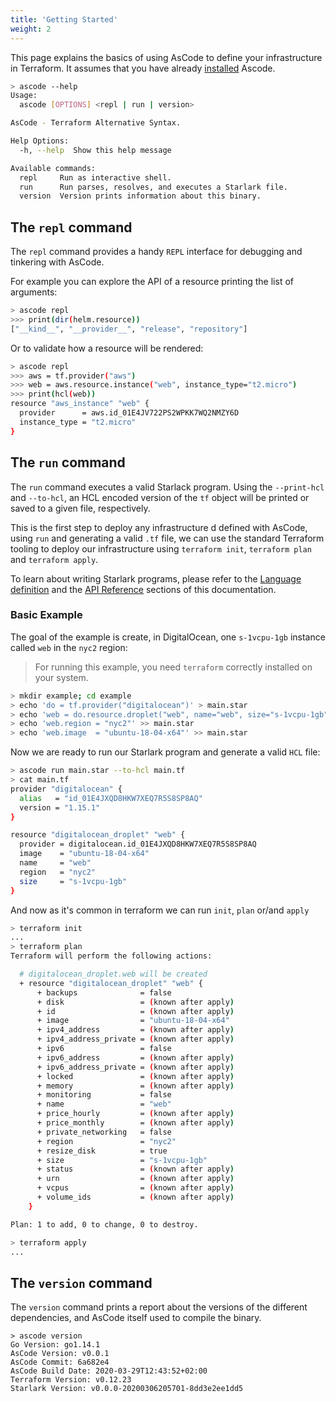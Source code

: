 ```yaml
---
title: 'Getting Started'
weight: 2
---
```


This page explains the basics of using AsCode to define your infrastructure in Terraform. It assumes that you have already [installed](/docs/install) Ascode.

```sh
> ascode --help
Usage:
  ascode [OPTIONS] <repl | run | version>

AsCode - Terraform Alternative Syntax.

Help Options:
  -h, --help  Show this help message

Available commands:
  repl     Run as interactive shell.
  run      Run parses, resolves, and executes a Starlark file.
  version  Version prints information about this binary.
```

## The `repl` command

The `repl` command provides a handy `REPL` interface for debugging and tinkering with AsCode. 

For example you can explore the API of a resource  printing the list of arguments:

```sh
> ascode repl
>>> print(dir(helm.resource))
["__kind__", "__provider__", "release", "repository"]
```

Or to validate how a resource will be rendered:
```sh
> ascode repl
>>> aws = tf.provider("aws")
>>> web = aws.resource.instance("web", instance_type="t2.micro")
>>> print(hcl(web))
resource "aws_instance" "web" {
  provider      = aws.id_01E4JV722PS2WPKK7WQ2NMZY6D
  instance_type = "t2.micro"
}
```

## The `run` command

The `run` command executes a valid Starlack program. Using the `--print-hcl` and `--to-hcl`, an HCL encoded version of the `tf` object will be printed or saved to a given file, respectively.

This is the first step to deploy any infrastructure d defined with AsCode, using `run` and generating a valid `.tf` file, we can use the standard Terraform tooling to deploy our infrastructure using `terraform init`, `terraform plan` and `terraform apply`.

To learn about writing Starlark programs, please refer to the [Language definition](/docs/starlark/) and the [API Reference](/docs/reference/) sections of this documentation.


### Basic Example

The goal of the example is create, in DigitalOcean, one `s-1vcpu-1gb` instance called `web` in the `nyc2` region:

> For running this example, you need `terraform` correctly installed on your system.

```sh
> mkdir example; cd example
> echo 'do = tf.provider("digitalocean")' > main.star
> echo 'web = do.resource.droplet("web", name="web", size="s-1vcpu-1gb")' >> main.star
> echo 'web.region = "nyc2"' >> main.star
> echo 'web.image  = "ubuntu-18-04-x64"' >> main.star
```

Now we are ready to run our Starlark program and generate a valid `HCL` file:

```sh
> ascode run main.star --to-hcl main.tf
> cat main.tf
provider "digitalocean" {
  alias   = "id_01E4JXQD8HKW7XEQ7R5S8SP8AQ"
  version = "1.15.1"
}

resource "digitalocean_droplet" "web" {
  provider = digitalocean.id_01E4JXQD8HKW7XEQ7R5S8SP8AQ
  image    = "ubuntu-18-04-x64"
  name     = "web"
  region   = "nyc2"
  size     = "s-1vcpu-1gb"
}


```

And now as it's common in terraform we can run `init`, `plan` or/and `apply`

```sh
> terraform init
...
> terraform plan
Terraform will perform the following actions:

  # digitalocean_droplet.web will be created
  + resource "digitalocean_droplet" "web" {
      + backups              = false
      + disk                 = (known after apply)
      + id                   = (known after apply)
      + image                = "ubuntu-18-04-x64"
      + ipv4_address         = (known after apply)
      + ipv4_address_private = (known after apply)
      + ipv6                 = false
      + ipv6_address         = (known after apply)
      + ipv6_address_private = (known after apply)
      + locked               = (known after apply)
      + memory               = (known after apply)
      + monitoring           = false
      + name                 = "web"
      + price_hourly         = (known after apply)
      + price_monthly        = (known after apply)
      + private_networking   = false
      + region               = "nyc2"
      + resize_disk          = true
      + size                 = "s-1vcpu-1gb"
      + status               = (known after apply)
      + urn                  = (known after apply)
      + vcpus                = (known after apply)
      + volume_ids           = (known after apply)
    }

Plan: 1 to add, 0 to change, 0 to destroy.

> terraform apply
...
```

## The `version` command

The `version` command prints a report about the versions of the different
dependencies, and AsCode itself used to compile the binary.

```
> ascode version
Go Version: go1.14.1
AsCode Version: v0.0.1
AsCode Commit: 6a682e4
AsCode Build Date: 2020-03-29T12:43:52+02:00
Terraform Version: v0.12.23
Starlark Version: v0.0.0-20200306205701-8dd3e2ee1dd5
```